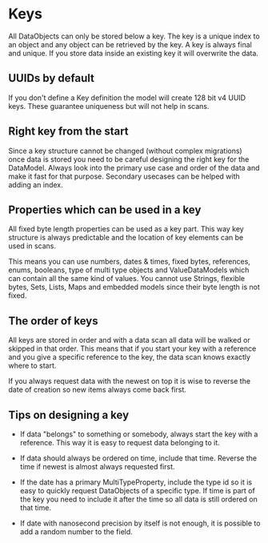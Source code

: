 # Keys

All DataObjects can only be stored below a key. The key is a unique index
to an object and any object can be retrieved by the key. A key is always
final and unique. If you store data inside an existing key it will
overwrite the data.

## UUIDs by default

If you don't define a Key definition the model will create 128 bit v4 UUID
keys. These guarantee uniqueness but will not help in scans.

## Right key from the start

Since a key structure cannot be changed (without complex migrations) once 
data is stored you need to be careful designing the right key for the 
DataModel. Always look into the primary use case and order of the data and
make it fast for that purpose. Secondary usecases can be helped with adding 
an index. 

## Properties which can be used in a key

All fixed byte length properties can be used as a key part. This way key
structure is always predictable and the location of key elements can
be used in scans.

This means you can use numbers, dates & times, fixed bytes, references,
enums, booleans, type of multi type objects and ValueDataModels which can
contain all the same kind of values. You cannot use Strings, flexible
bytes, Sets, Lists, Maps and embedded models since their byte length is not 
fixed.

## The order of keys
All keys are stored in order and with a data scan all data will be walked 
or skipped in that order. This means that if you start your key with a 
reference and you give a specific reference to the key, the data scan knows
exactly where to start. 

If you always request data with the newest on top it is wise to reverse the
date of creation so new items always come back first.

## Tips on designing a key
- If data "belongs" to something or somebody, always start the key with
a reference. This way it is easy to request data belonging to it.

- If data should always be ordered on time, include that time. Reverse the 
time if newest is almost always requested first.

- If the date has a primary MultiTypeProperty, include the type id so it is 
easy to quickly request DataObjects of a specific type. If time is part of
the key you need to include it after the time so all data is still ordered
on that time.

- If date with nanosecond precision by itself is not enough, it is possible
to add a random number to the field.
